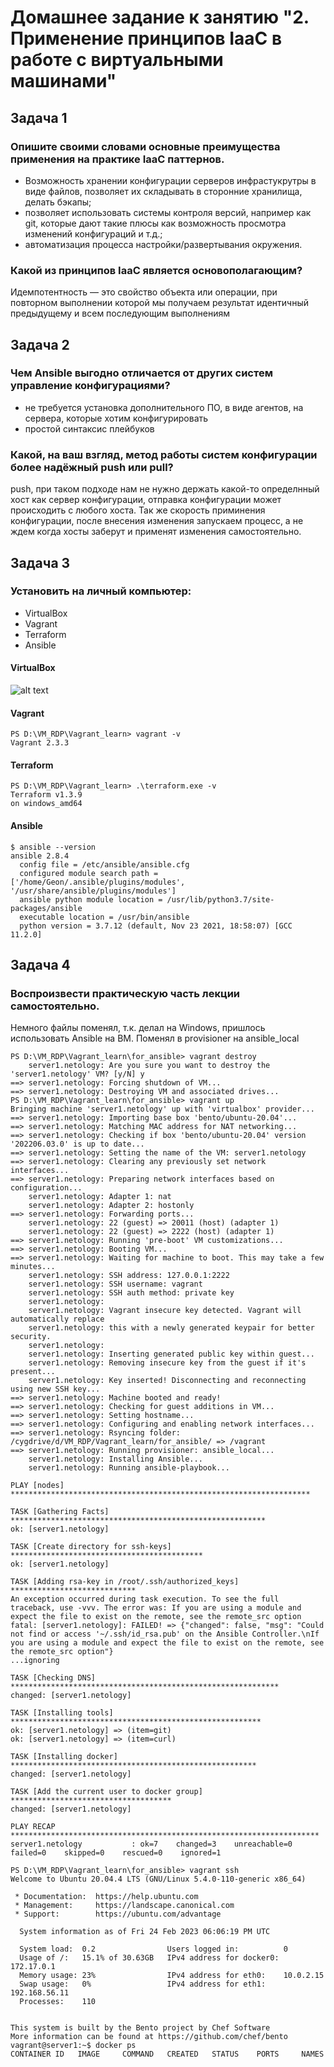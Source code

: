 # Домашнее задание к занятию "2. Применение принципов IaaC в работе с виртуальными машинами"

## Задача 1

### Опишите своими словами основные преимущества применения на практике IaaC паттернов.

- Возможность хранении конфигурации серверов инфрастукрутры в виде файлов, позволяет их складывать в сторонние хранилища, делать бэкапы;
- позволяет использовать системы контроля версий, например как git, которые дают такие плюсы как возможность просмотра изменений конфигураций и т.д.;
- автоматизация процесса настройки/развертывания окружения.

### Какой из принципов IaaC является основополагающим?

Идемпотентность — это свойство объекта или операции, при повторном выполнении которой мы получаем результат идентичный предыдущему и всем последующим выполнениям

## Задача 2

### Чем Ansible выгодно отличается от других систем управление конфигурациями?

- не требуется установка дополнительного ПО, в виде агентов, на сервера, которые хотим конфигурировать
- простой синтаксис плейбуков

### Какой, на ваш взгляд, метод работы систем конфигурации более надёжный push или pull?

push, при таком подходе нам не нужно держать какой-то определнный хост как сервер конфигурации, отправка конфигурации может происходить с любого хоста. Так же скорость приминения конфигурации, после внесения изменения запускаем процесс, а не ждем когда хосты заберут и применят изменения самостоятельно.

## Задача 3

### Установить на личный компьютер:

- VirtualBox
- Vagrant
- Terraform
- Ansible

#### VirtualBox

![alt text](img/box1.png "box1")

#### Vagrant

```console
PS D:\VM_RDP\Vagrant_learn> vagrant -v
Vagrant 2.3.3
```

#### Terraform

```console
PS D:\VM_RDP\Vagrant_learn> .\terraform.exe -v
Terraform v1.3.9
on windows_amd64
```

#### Ansible

```console
$ ansible --version
ansible 2.8.4
  config file = /etc/ansible/ansible.cfg
  configured module search path = ['/home/Geon/.ansible/plugins/modules', '/usr/share/ansible/plugins/modules']
  ansible python module location = /usr/lib/python3.7/site-packages/ansible
  executable location = /usr/bin/ansible
  python version = 3.7.12 (default, Nov 23 2021, 18:58:07) [GCC 11.2.0]
```

## Задача 4

### Воспроизвести практическую часть лекции самостоятельно.

Немного файлы поменял, т.к. делал на Windows, пришлось использовать Ansible на ВМ. Поменял в provisioner на ansible_local

```console
PS D:\VM_RDP\Vagrant_learn\for_ansible> vagrant destroy
    server1.netology: Are you sure you want to destroy the 'server1.netology' VM? [y/N] y
==> server1.netology: Forcing shutdown of VM...
==> server1.netology: Destroying VM and associated drives...
PS D:\VM_RDP\Vagrant_learn\for_ansible> vagrant up
Bringing machine 'server1.netology' up with 'virtualbox' provider...
==> server1.netology: Importing base box 'bento/ubuntu-20.04'...
==> server1.netology: Matching MAC address for NAT networking...
==> server1.netology: Checking if box 'bento/ubuntu-20.04' version '202206.03.0' is up to date...
==> server1.netology: Setting the name of the VM: server1.netology
==> server1.netology: Clearing any previously set network interfaces...
==> server1.netology: Preparing network interfaces based on configuration...
    server1.netology: Adapter 1: nat
    server1.netology: Adapter 2: hostonly
==> server1.netology: Forwarding ports...
    server1.netology: 22 (guest) => 20011 (host) (adapter 1)
    server1.netology: 22 (guest) => 2222 (host) (adapter 1)
==> server1.netology: Running 'pre-boot' VM customizations...
==> server1.netology: Booting VM...
==> server1.netology: Waiting for machine to boot. This may take a few minutes...
    server1.netology: SSH address: 127.0.0.1:2222
    server1.netology: SSH username: vagrant
    server1.netology: SSH auth method: private key
    server1.netology:
    server1.netology: Vagrant insecure key detected. Vagrant will automatically replace
    server1.netology: this with a newly generated keypair for better security.
    server1.netology:
    server1.netology: Inserting generated public key within guest...
    server1.netology: Removing insecure key from the guest if it's present...
    server1.netology: Key inserted! Disconnecting and reconnecting using new SSH key...
==> server1.netology: Machine booted and ready!
==> server1.netology: Checking for guest additions in VM...
==> server1.netology: Setting hostname...
==> server1.netology: Configuring and enabling network interfaces...
==> server1.netology: Rsyncing folder: /cygdrive/d/VM_RDP/Vagrant_learn/for_ansible/ => /vagrant
==> server1.netology: Running provisioner: ansible_local...
    server1.netology: Installing Ansible...
    server1.netology: Running ansible-playbook...

PLAY [nodes] *******************************************************************

TASK [Gathering Facts] *********************************************************
ok: [server1.netology]

TASK [Create directory for ssh-keys] *******************************************
ok: [server1.netology]

TASK [Adding rsa-key in /root/.ssh/authorized_keys] ****************************
An exception occurred during task execution. To see the full traceback, use -vvv. The error was: If you are using a module and expect the file to exist on the remote, see the remote_src option
fatal: [server1.netology]: FAILED! => {"changed": false, "msg": "Could not find or access '~/.ssh/id_rsa.pub' on the Ansible Controller.\nIf you are using a module and expect the file to exist on the remote, see the remote_src option"}
...ignoring

TASK [Checking DNS] ************************************************************
changed: [server1.netology]

TASK [Installing tools] ********************************************************
ok: [server1.netology] => (item=git)
ok: [server1.netology] => (item=curl)

TASK [Installing docker] *******************************************************
changed: [server1.netology]

TASK [Add the current user to docker group] ************************************
changed: [server1.netology]

PLAY RECAP *********************************************************************
server1.netology           : ok=7    changed=3    unreachable=0    failed=0    skipped=0    rescued=0    ignored=1

PS D:\VM_RDP\Vagrant_learn\for_ansible> vagrant ssh
Welcome to Ubuntu 20.04.4 LTS (GNU/Linux 5.4.0-110-generic x86_64)

 * Documentation:  https://help.ubuntu.com
 * Management:     https://landscape.canonical.com
 * Support:        https://ubuntu.com/advantage

  System information as of Fri 24 Feb 2023 06:06:19 PM UTC

  System load:  0.2                Users logged in:          0
  Usage of /:   15.1% of 30.63GB   IPv4 address for docker0: 172.17.0.1
  Memory usage: 23%                IPv4 address for eth0:    10.0.2.15
  Swap usage:   0%                 IPv4 address for eth1:    192.168.56.11
  Processes:    110


This system is built by the Bento project by Chef Software
More information can be found at https://github.com/chef/bento
vagrant@server1:~$ docker ps
CONTAINER ID   IMAGE     COMMAND   CREATED   STATUS    PORTS     NAMES
```